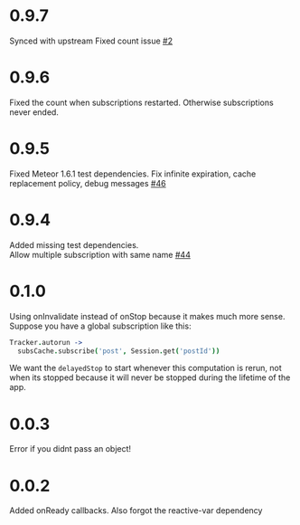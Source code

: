 # 0.9.7

Synced with upstream
Fixed count issue [#2](https://github.com/lmachens/meteor-subs-cache/pull/2)

# 0.9.6

Fixed the count when subscriptions restarted. Otherwise subscriptions never ended.

# 0.9.5

Fixed Meteor 1.6.1 test dependencies.
Fix infinite expiration, cache replacement policy, debug messages [#46](https://github.com/ccorcos/meteor-subs-cache/pull/46)

# 0.9.4

Added missing test dependencies.  
Allow multiple subscription with same name [#44](https://github.com/ccorcos/meteor-subs-cache/issues/44)

# 0.1.0

Using onInvalidate instead of onStop because it makes much more sense. Suppose you have a global subscription like this:

```coffee
Tracker.autorun ->
  subsCache.subscribe('post', Session.get('postId'))
```

We want the `delayedStop` to start whenever this computation is rerun, not when its stopped because it will never be stopped during the lifetime of the app.

# 0.0.3

Error if you didnt pass an object!

# 0.0.2

Added onReady callbacks. Also forgot the reactive-var dependency